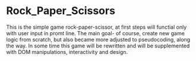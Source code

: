 # Rock_Paper_Scissors

This is the simple game rock-paper-scissor, at first steps will functial only with user input in promt line.
The main goal- of course, create new game logic from scratch, but also became more adjusted to pseudocoding, along the way.
In some time this game will be rewritten and will be supplemented with DOM manipulations, interactivity and design.
